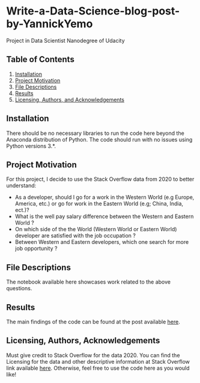 # Write-a-Data-Science-blog-post-by-YannickYemo
Project in Data Scientist Nanodegree of Udacity

## Table of Contents
1. [Installation](https://github.com/yannsonnboys/-Data-Science-Write-a-Data-Science-blog-post-by-YannickYemo#installation)
2. [Project Motivation](https://github.com/yannsonnboys/-Data-Science-Write-a-Data-Science-blog-post-by-YannickYemo#project-motivation)
3. [File Descriptions](https://github.com/yannsonnboys/-Data-Science-Write-a-Data-Science-blog-post-by-YannickYemo#file-descriptions)
4. [Results](https://github.com/yannsonnboys/-Data-Science-Write-a-Data-Science-blog-post-by-YannickYemo#results)
5. [Licensing, Authors, and Acknowledgements](https://github.com/yannsonnboys/-Data-Science-Write-a-Data-Science-blog-post-by-YannickYemo#licensing-authors-and-acknowledgements)

## Installation
There should be no necessary libraries to run the code here beyond the Anaconda distribution of Python. The code should run with no issues using Python versions 3.*.

## Project Motivation
For this project, I decide to use the Stack Overflow data from 2020 to better understand:

- As a developer, should I go for a work in the Western World (e.g Europe, America, etc.) or go for work in the Eastern World (e.g; China, India, ect.)?
- What is the well pay salary difference between the Western and Eastern World ?
- On which side of the the World (Western World or Eastern World) developer are satisfied with the job occupation ?
- Between Western and Eastern developers, which one search for more job opportunity ?

## File Descriptions
The notebook available here showcases work related to the above questions.

## Results
The main findings of the code can be found at the post available [here](https://medium.com/).

## Licensing, Authors, Acknowledgements
Must give credit to Stack Overflow for the data 2020. You can find the Licensing for the data and other descriptive information at Stack Overflow link available [here](https://insights.stackoverflow.com/survey). Otherwise, feel free to use the code here as you would like!
